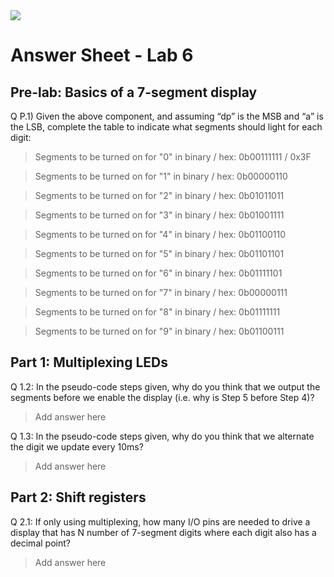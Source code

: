 <img src="https://github.com/ee209-2020class/ee209-2020class.github.io/blob/master/ExtraInfo/logo.png">

# Answer Sheet - Lab 6

## Pre-lab: Basics of a 7-segment display

Q P.1) Given the above component, and assuming “dp” is the MSB and “a” is the LSB, complete the table to indicate what segments should light for each digit:

> Segments to be turned on for "0" in binary / hex: 0b00111111 / 0x3F

> Segments to be turned on for "1" in binary / hex: 0b00000110

> Segments to be turned on for "2" in binary / hex: 0b01011011

> Segments to be turned on for "3" in binary / hex: 0b01001111

> Segments to be turned on for "4" in binary / hex: 0b01100110

> Segments to be turned on for "5" in binary / hex: 0b01101101

> Segments to be turned on for "6" in binary / hex: 0b01111101

> Segments to be turned on for "7" in binary / hex: 0b00000111

> Segments to be turned on for "8" in binary / hex: 0b01111111

> Segments to be turned on for "9" in binary / hex: 0b01100111

## Part 1: Multiplexing LEDs

Q 1.2: In the pseudo-code steps given, why do you think that we output the segments before we enable the display (i.e. why is Step 5 before Step 4)?

> Add answer here

Q 1.3: In the pseudo-code steps given, why do you think that we alternate the digit we update every 10ms?

> Add answer here

## Part 2: Shift registers

Q 2.1: If only using multiplexing, how many I/O pins are needed to drive a display that has N number of 7-segment digits where each digit also has a decimal point?

> Add answer here

